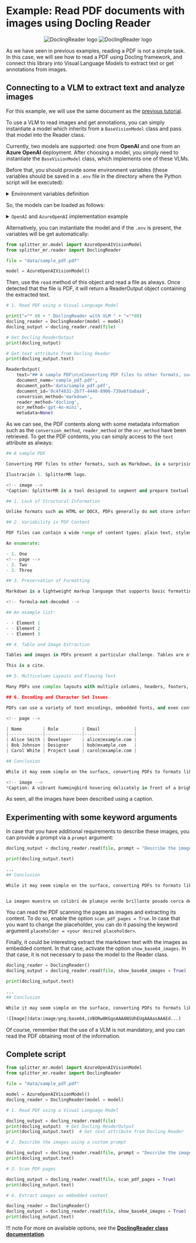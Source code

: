# **Example:** Read PDF documents with images using Docling Reader

<p style="text-align:center;">
<img src="https://raw.githubusercontent.com/andreshere00/Splitter_MR/refs/heads/main/docs/assets/docling_reader_button.svg#only-light" alt="DoclingReader logo">
<img src="https://raw.githubusercontent.com/andreshere00/Splitter_MR/refs/heads/main/docs/assets/docling_reader_button_white.svg#only-dark" alt="DoclingReader logo">
</p>

As we have seen in previous examples, reading a PDF is not a simple task. In this case, we will see how to read a PDF using Docling framework, and connect this library into Visual Language Models to extract text or get annotations from images.

## Connecting to a VLM to extract text and analyze images

For this example, we will use the same document as the [previous tutorial](https://github.com/andreshere00/Splitter_MR/blob/main/data/sample_pdf.pdf).

To use a VLM to read images and get annotations, you can simply instantiate a model which inherits from a `BaseVisionModel` class and pass that model into the Reader class. 

Currently, two models are supported: one from **OpenAI** and one from an **Azure** **OpenAI** deployment. After choosing a model, you simply need to instantiate the `BaseVisionModel` class, which implements one of these VLMs.

Before that, you should provide some environment variables (these variables should be saved in a `.env` file in the directory where the Python script will be executed):

<details> <summary>Environment variables definition</summary>
    
    <h3>For <code>OpenAI</code>:</h3>

    ```txt
    OPENAI_API_KEY=<your-api-key>
    ```

    <h3>For <code>AzureOpenAI</code>:</h3>

    ```txt
    AZURE_OPENAI_API_KEY=<your-api-key>
    AZURE_OPENAI_ENDPOINT=<your-endpoint>
    AZURE_OPENAI_API_VERSION=<your-api-version>
    AZURE_OPENAI_DEPLOYMENT=<your-model-name>
    ```
</details>

So, the models can be loaded as follows:

<details> <summary><code>OpenAI</code> and <code>AzureOpenAI</code> implementation example</summary>

    <h3>For <code>OpenAI</code></h3>

    ```python
    import os
    from splitter_mr.model import OpenAIVisionModel

    api_key = os.getenv("OPENAI_API_KEY")

    model = OpenAIVisionModel(api_key=api_key)
    ```

    <h3>For <code>AzureOpenAI</code></h3>

    ```python
    import os
    from splitter_mr.model import AzureOpenAIVisionModel

    azure_endpoint = os.getenv("AZURE_OPENAI_ENDPOINT")
    azure_api_key = os.getenv("AZURE_OPENAI_API_KEY")
    api_version = os.getenv("AZURE_OPENAI_API_VERSION")
    azure_deployment = os.getenv("AZURE_OPENAI_DEPLOYMENT")

    model = AzureOpenAIVisionModel(
        azure_api_key=azure_api_key,
        azure_endpoint=azure_endpoint,
        api_version=api_version,
        azure_deployment=azure_deployment
    )
    ```
</details>

Alternatively, you can instantiate the model and if the `.env` is present, the variables will be get automatically:

```python
from splitter_mr.model import AzureOpenAIVisionModel
from splitter_mr.reader import DoclingReader

file = "data/sample_pdf.pdf"

model = AzureOpenAIVisionModel()
```

Then, use the `read` method of this object and read a file as always. Once detected that the file is PDF, it will return a ReaderOutput object containing the extracted text.

```python
# 1. Read PDF using a Visual Language Model

print("="* 80 + " DoclingReader with VLM " + "="*80)
docling_reader = DoclingReader(model = model)
docling_output = docling_reader.read(file)

# Get Docling ReaderOutput
print(docling_output)

# Get text attribute from Docling Reader
print(docling_output.text)
```
```python
ReaderOutput(
    text="## A sample PDF\n\nConverting PDF files to other formats, such as Markdown, is a surprisingly complex task due to the nature of the PDF format itself . ...", 
    document_name='sample_pdf.pdf', 
    document_path='data/sample_pdf.pdf',
    document_id='0c4f4831-2b77-4448-8906-739a6fda8aa9',
    conversion_method='markdown',
    reader_method='docling',
    ocr_method='gpt-4o-mini',
    metadata=None)
```

As we can see, the PDF contents along with some metadata information such as the `conversion_method`, `reader_method` or the `ocr_method` have been retrieved. To get the PDF contents, you can simply access to the `text` attribute as always:

```python
## A sample PDF

Converting PDF files to other formats, such as Markdown, is a surprisingly complex task due to the nature of the PDF format itself . PDF (Portable Document Format) was designed primarily for preserving the visual layout of documents, making them look the same across different devices and platforms. However, this design goal introduces several challenges when trying to extract and convert the underlying content into a more flexible, structured format like Markdown.

Ilustración 1. SplitterMR logo.

<!-- image -->
*Caption: SplitterMR is a tool designed to segment and prepare textual documents for efficient processing in production-level large language model applications.*

## 1. Lack of Structural Information

Unlike formats such as HTML or DOCX, PDFs generally do not store information about the logical structure of the document -such as headings, paragraphs, lists, or tables. Instead, PDFs are often a collection of text blocks, images, and graphical elements placed at specific coordinates on a page. This makes it difficult to accurately infer the intended structure, such as determining what text is a heading versus a regular paragraph.

## 2. Variability in PDF Content

PDF files can contain a wide range of content types: plain text, styled text, images, tables, embedded fonts, and even vector graphics. Some PDFs are generated programmatically and have relatively clean underlying text, while others may be created from scans, resulting in image-based (nonselectable) content that requires OCR (Optical Character Recognition) for extraction. The variability in how PDFs are produced leads to inconsistent results when converting to Markdown.

An enumerate:

- 1. One
<!-- page -->
- 2. Two
- 3. Three

## 3. Preservation of Formatting

Markdown is a lightweight markup language that supports basic formatting -such as headings, bold, italics, links, images, and lists. However, it does not support all the visual and layout options available in PDF, such as columns, custom fonts, footnotes, floating images, and complex tables. Deciding how (or whether) to preserve these elements can be difficult, and often requires tradeoffs between fidelity and simplicity.

<!-- formula-not-decoded -->

## An example list:

- · Element 1
- · Element 2
- · Element 3

## 4. Table and Image Extraction

Tables and images in PDFs present a particular challenge. Tables are often visually represented using lines and spacing, with no underlying indication that a group of text blocks is actually a table. Extracting these and converting them to Markdown tables (which have a much simpler syntax) is error-prone. Similarly, extracting images from a PDF and re-inserting them in a way that makes sense in Markdown requires careful handling.

This is a cite.

## 5. Multicolumn Layouts and Flowing Text

Many PDFs use complex layouts with multiple columns, headers, footers, or sidebars. Converting these layouts to a single-flowing Markdown document requires decisions about reading order and content hierarchy. It's easy to end up with text in the wrong order or to lose important contextual information.

## 6. Encoding and Character Set Issues

PDFs can use a variety of text encodings, embedded fonts, and even contain nonstandard Unicode characters. Extracting text reliably without corruption or data loss is not always straightforward, especially for documents with special symbols or non-Latin scripts.

<!-- page -->

| Name        | Role         | Email             |
|-------------|--------------|-------------------|
| Alice Smith | Developer    | alice@example.com |
| Bob Johnson | Designer     | bob@example.com   |
| Carol White | Project Lead | carol@example.com |

## Conclusion

While it may seem simple on the surface, converting PDFs to formats like Markdown involves a series of technical and interpretive challenges. Effective conversion tools must blend text extraction, document analysis, and sometimes machine learning techniques (such as OCR or structure recognition) to produce usable, readable, and faithful Markdown output. As a result, perfect conversion is rarely possible, and manual review and cleanup are often required.

<!-- image -->
*Caption: A vibrant hummingbird hovering delicately in front of a bright orange flower, showcasing the beauty of nature and the intricate interplay between pollinators and plants.*
```

As seen, all the images have been described using a caption. 

## Experimenting with some keyword arguments

In case that you have additional requirements to describe these images, you can provide a prompt via a `prompt` argument:

```python
docling_output = docling_reader.read(file, prompt = "Describe the image briefly in Spanish.")

print(docling_output.text)
```
```python
...
## Conclusion

While it may seem simple on the surface, converting PDFs to formats like Markdown involves a series of technical and interpretive challenges. Effective conversion tools must blend text extraction, document analysis, and sometimes machine learning techniques (such as OCR or structure recognition) to produce usable, readable, and faithful Markdown output. As a result, perfect conversion is rarely possible, and manual review and cleanup are often required.


La imagen muestra un colibrí de plumaje verde brillante posado cerca de una flor naranja. El colibrí se encuentra en vuelo, con sus alas extendidas, mientras recoge néctar de la flor. El fondo es difuso, lo que resalta la belleza del ave y la flor.
```

You can read the PDF scanning the pages as images and extracting its content. To do so, enable the option `scan_pdf_pages = True`. In case that you want to change the placeholder, you can do it passing the keyword argument `placeholder = <your desired placeholder>`.

Finally, it could be interesting extract the markdown text with the images as embedded content. In that case, activate the option `show_base64_images`. In that case, it is not necessary to pass the model to the Reader class.

```python
docling_reader = DoclingReader()
docling_output = docling_reader.read(file, show_base64_images = True)

print(docling_output.text)
```
```python
...
## Conclusion

While it may seem simple on the surface, converting PDFs to formats like Markdown involves a series of technical and interpretive challenges. Effective conversion tools must blend text extraction, document analysis, and sometimes machine learning techniques (such as OCR or structure recognition) to produce usable, readable, and faithful Markdown output. As a result, perfect conversion is rarely possible, and manual review and cleanup are often required.

![Image](data:image/png;base64,iVBORw0KGgoAAAANSUhEUgAAAasAAAEd...)
```

Of course, remember that the use of a VLM is not mandatory, and you can read the PDF obtaining most of the information.

## Complete script

```python
from splitter_mr.model import AzureOpenAIVisionModel
from splitter_mr.reader import DoclingReader

file = "data/sample_pdf.pdf"

model = AzureOpenAIVisionModel()
docling_reader = DoclingReader(model = model)

# 1. Read PDF using a Visual Language Model

docling_output = docling_reader.read(file)
print(docling_output)  # Get Docling ReaderOutput
print(docling_output.text)  # Get text attribute from Docling Reader

# 2. Describe the images using a custom prompt

docling_output = docling_reader.read(file, prompt = "Describe the image briefly in Spanish.")
print(docling_output.text)

# 3. Scan PDF pages 

docling_output = docling_reader.read(file, scan_pdf_pages = True)
print(docling_output.text)

# 4. Extract images as embedded content

docling_reader = DoclingReader()
docling_output = docling_reader.read(file, show_base64_images = True)
print(docling_output.text)
```

!!! note
    For more on available options, see the [**DoclingReader class documentation**](../../api_reference/reader.md#doclingreader).